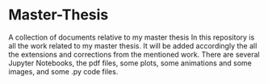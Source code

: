 # Master-Thesis
A collection of documents relative to my master thesis
In this repository is all the work related to my master thesis. It will be added accordingly the all the extensions and corrections from the mentioned work.
There are several Jupyter Notebooks, the pdf files, some plots, some animations and some images, and some .py code files.
